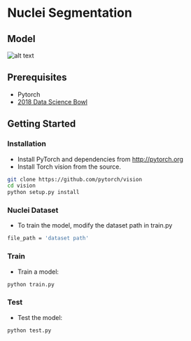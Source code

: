 # Nuclei Segmentation

## Model
![alt text](https://github.com/ternaus/robot-surgery-segmentation/blob/master/images/TernausNet.png)

## Prerequisites
- Pytorch
- [2018 Data Science Bowl](https://www.kaggle.com/c/data-science-bowl-2018/data)

## Getting Started
### Installation
- Install PyTorch and dependencies from http://pytorch.org
- Install Torch vision from the source.
```bash
git clone https://github.com/pytorch/vision
cd vision
python setup.py install
```

### Nuclei Dataset
- To train the model, modify the dataset path in train.py 
```bash
file_path = 'dataset path'
```

### Train
- Train a model:
```bash
python train.py 
```

### Test
- Test the model:
```bash
python test.py
```
